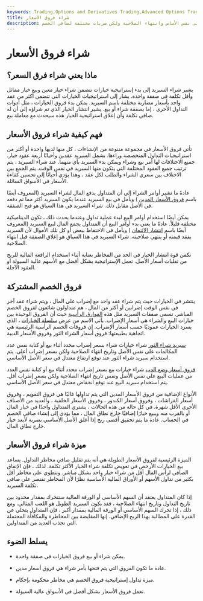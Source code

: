 ```yaml
---
keywords: Trading,Options and Derivatives Trading,Advanced Options Trading Concepts,Options and Derivatives,Advanced Concepts
title: شراء فروق الأسعار
description: شراء السبريد هو إستراتيجية خيارات تتضمن شراء وبيع خيارات على نفس الأساس وانتهاء الصلاحية ولكن ضربات مختلفة لصافي الخصم.
---
```


# شراء فروق الأسعار
## ماذا يعني شراء فرق السعر؟

يشير شراء السبريد إلى بدء إستراتيجية خيارات تتضمن شراء خيار معين وبيع خيار مماثل وأقل تكلفة في صفقة واحدة. يشار إلى استراتيجيات الخيارات التي تتضمن أكثر من عقد واحد بأسعار مضاربة مختلفة باسم السبريد. يمكن بدء فروق الخيارات ، مثل أدوات التداول الأخرى ، إما بصفقة شراء أو بيع. يشير انتشار الخيار الذي تم شراؤه إلى أن له صافي تكلفة وأن إغلاق استراتيجية الخيار هذه سيحدث مع معاملة بيع.

## فهم كيفية شراء فروق الأسعار

تأتي فروق الأسعار في مجموعة متنوعة من الإنشاءات ، كل منها لديها واحدة أو أكثر من استراتيجيات التداول المتخصصة وراءها. يشمل السبريد عقدين وأحيانًا أربعة عقود خيار. جميع الاختلافات لها أمر بيع وشراء ويمكن بدء السبريد بأي منهما. عند شراء السبريد ، يتم ترتيب جميع العقود المختلفة التي يتكون منها السبريد في نفس الوقت. يتم الجمع بين الاختلاف بين سعري الشراء والطلب لكل عقد ، وهذا يؤدي أحيانًا إلى تحسين كفاءة الأسعار في الأسواق السائلة.

عادةً ما تشير أوامر الشراء إلى أن المتداول يدفع المال لشراء السبريد (المعروف أيضًا باسم [فروق الأسعار المدين](/debitspread) ) ويأمل في بيع السبريد عندما يكون السبريد أكثر مما تم دفعه في الأصل مقابل ذلك. شراء السبريد في هذا السياق هو فتح الصفقة.

يمكن أيضًا استخدام أوامر البيع لبدء عملية تداول وعندما يحدث ذلك ، تكون الديناميكية مختلفة قليلاً. عادةً ما يعني بدء أوامر البيع أن المتداول يجمع المال لبيع السبريد (المعروف أيضًا باسم [انتشار الائتمان](/creditspread) ) ويأمل في الاحتفاظ ببعض أو كل تلك الأموال لأن السبريد يفقد قيمته أو ينتهي صلاحيته. شراء السبريد في هذا السياق هو إغلاق الصفقة قبل انتهاء الصلاحية.

تكمن قوة انتشار الخيار في الحد من المخاطر بعناية أثناء استخدام الرافعة المالية للربح من تقلبات أسعار الأصل. تعمل الإستراتيجية بشكل أفضل مع الأسهم عالية السيولة أو العقود الآجلة.

## فروق الخصم المشتركة

ينتشر في الخيارات حيث يتم شراء عقد واحد مع إضراب على المال ، ويتم شراء عقد آخر في نفس الوقت إضرابين أو أكثر من المال ، هم متداولون شائعون لفروق الخصم المباشر. تسمى صفقات السبريد مثل هذه [الفوارق الرأسية](/verticalspread) حيث أن الفروق الوحيدة بين خيارات البيع والشراء هي أسعار الإضراب. يأتي الاسم من عرض [سلسلة الخيارات](/optionchain) ، الذي يسرد الخيارات عموديًا حسب أسعار الإضراب. إن فروقات الخصم الرأسية الرئيسية هي اتجاهية بطبيعتها: فروق أسعار الشراء الثور وفروق الأسعار الدببة.

[سبريد شراء الثور](/bullcallspread) شراء خيارات شراء بسعر إضراب محدد أثناء بيع أو كتابة نفس عدد المكالمات على نفس الأصل وتاريخ انتهاء الصلاحية ولكن بسعر إضراب أعلى. يتم استخدام سبريد شراء الثور عند توقع ارتفاع معتدل في سعر الأصل الأساسي.

[فروق أسعار وضع الدب](/bearputspread) شراء خيارات بيع بسعر إضراب محدد أثناء بيع أو كتابة نفس العدد من عمليات البيع على نفس الأصل ونفس تاريخ انتهاء الصلاحية ولكن بسعر إضراب أقل. يتم استخدام سبريد البيع عند توقع انخفاض معتدل في سعر الأصل الأساسي.

الأنواع الإضافية من فروق الأسعار المدين التي يتم تداولها غالبًا هي فروق التقويم ، وفروق أسعار الفراشات ، وفروق أسعار الكندور ، وفروق الأسعار الخلفية ، والعديد من الأصناف الأخرى الأقل شهرة. في كل حالة من هذه الحالات ، يشتري المتداول واحدًا في خيار المال أو بالقرب منه ويبيع خيارًا إضافيًا خارج نطاق المال ، مما يؤدي إلى إنشاء صافي الخصم في الحساب. عادة ما يتم تحقيق أقصى ربح إذا أغلق الأصل الأساسي بضربة لأبعد خيار خارج نطاق المال.

## ميزة شراء فروق الأسعار

الميزة الرئيسية لفروق الأسعار الطويلة هي أنه يتم تقليل صافي مخاطر التداول. يساعد بيع الخيارات الأرخص في تعويض تكلفة شراء الخيار الأكثر تكلفة. لذلك ، فإن الإنفاق الصافي لرأس المال أقل من شراء خيار واحد بشكل مباشر. وتنطوي على مخاطر أقل بكثير من تداول الأسهم أو الأوراق المالية الأساسية نظرًا لأن المخاطر تقتصر على صافي تكلفة السبريد.

إذا كان المتداول يعتقد أن السهم الأساسي أو الورقة المالية ستتحرك بمقدار محدود بين تاريخ التداول وتاريخ انتهاء الصلاحية ، فقد يكون السبريد الطويل هو اللعب المثالي. ومع ذلك ، إذا تحرك السهم الأساسي أو الورقة المالية بمقدار أكبر ، فإن المتداول يتخلى عن القدرة على المطالبة بهذا الربح الإضافي. إنها المقايضة بين المخاطرة والمكافأة المحتملة التي تجذب العديد من المتداولين.

## يسلط الضوء

- يمكن شراء أو بيع فروق الخيارات في صفقة واحدة.

- عادة ما تكون الفروق التي يتم فتحها بأمر شراء هي فروق أسعار مدين.

- ميزة تداول إستراتيجية فروق الخصم هي مخاطر محكومة بإحكام.

- تعمل فروق الأسعار بشكل أفضل في الأسواق عالية السيولة.

